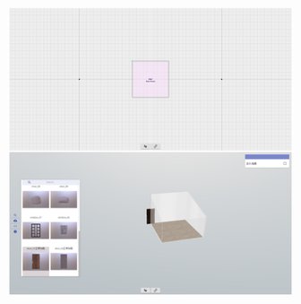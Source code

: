 ![](doc\image\screenshot-localhost_3000-2020.04.12-15_15_13.png)
![](doc\image\screenshot-localhost_3000-2020.04.12-15_18_24.png)

